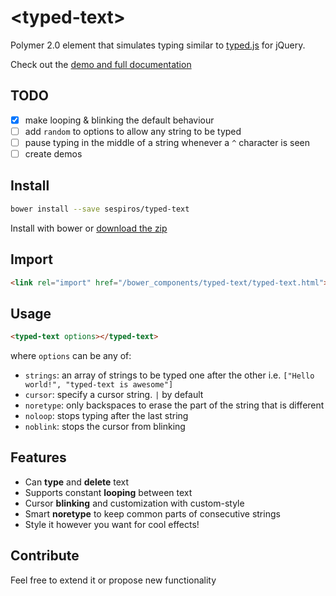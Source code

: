 # &lt;typed-text&gt;

Polymer 2.0 element that simulates typing similar to [typed.js](https://github.com/mattboldt/typed.js/) for jQuery.

Check out the [demo and full documentation](https://www.webcomponents.org/element/sespiros/typed-text)

<!--
```
<custom-element-demo>
  <template>
    <script src="../webcomponentsjs/webcomponents-lite.js"></script>
    <link rel="import" href="typed-text.html">
    <link rel="import" href="demo/app-theme.html">
    <typed-text cursor="▍" noretype loop strings='[
      "Polymer is awesome",
      "Polymer is easy",
      "Polymer rocks!",
      "<typed-text> element rocks too!"
    ]'></typed-text>
  </template>
</custom-element-demo>
```
-->

## TODO
- [x] make looping & blinking the default behaviour
- [ ] add `random` to options to allow any string to be typed
- [ ] pause typing in the middle of a string whenever a `^` character is seen
- [ ] create demos

## Install
```bash
bower install --save sespiros/typed-text
```
Install with bower or [download the zip](https://github.com/sespiros/typed-text/archive/v1.0.0.zip)

## Import
```html
<link rel="import" href="/bower_components/typed-text/typed-text.html">
```

## Usage
```html
<typed-text options></typed-text>
```
where `options` can be any of:
* `strings`: an array of strings to be typed one after the other i.e. `["Hello world!", "typed-text is awesome"]`
* `cursor`: specify a cursor string. `|` by default
* `noretype`: only backspaces to erase the part of the string that is different
* `noloop`: stops typing after the last string
* `noblink`: stops the cursor from blinking

## Features
- Can **type** and **delete** text
- Supports constant **looping** between text
- Cursor **blinking** and customization with custom-style
- Smart **noretype** to keep common parts of consecutive strings
- Style it however you want for cool effects!

## Contribute
Feel free to extend it or propose new functionality
